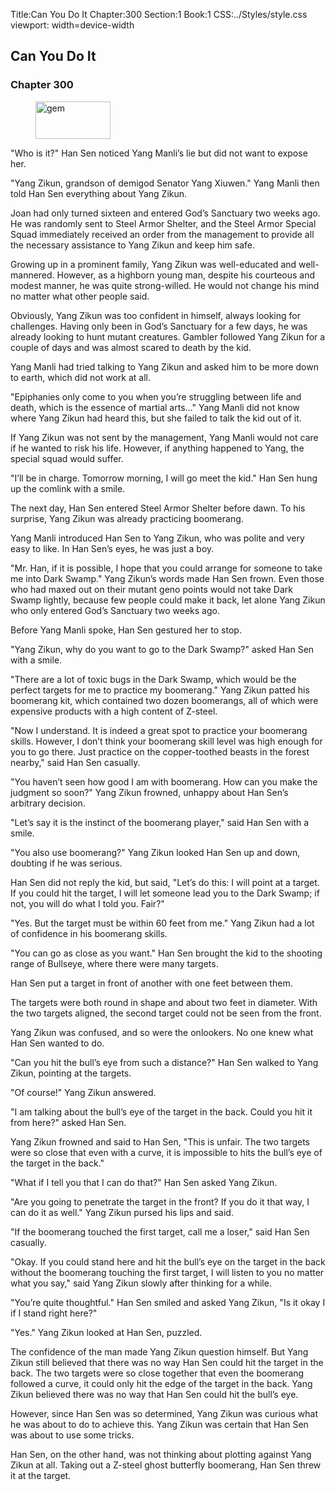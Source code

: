 Title:Can You Do It 
Chapter:300 
Section:1 
Book:1 
CSS:../Styles/style.css 
viewport: width=device-width
  
## Can You Do It
### Chapter 300 
<figure>
	<img src="../Images/gem.gif" alt="gem" id="gem" width="120" height="60" />
</figure>
  

  
  "Who is it?" Han Sen noticed Yang Manli’s lie but did not want to expose her.

"Yang Zikun, grandson of demigod Senator Yang Xiuwen." Yang Manli then told Han Sen everything about Yang Zikun.

Joan had only turned sixteen and entered God’s Sanctuary two weeks ago. He was randomly sent to Steel Armor Shelter, and the Steel Armor Special Squad immediately received an order from the management to provide all the necessary assistance to Yang Zikun and keep him safe.

Growing up in a prominent family, Yang Zikun was well-educated and well-mannered. However, as a highborn young man, despite his courteous and modest manner, he was quite strong-willed. He would not change his mind no matter what other people said.

Obviously, Yang Zikun was too confident in himself, always looking for challenges. Having only been in God’s Sanctuary for a few days, he was already looking to hunt mutant creatures. Gambler followed Yang Zikun for a couple of days and was almost scared to death by the kid.

Yang Manli had tried talking to Yang Zikun and asked him to be more down to earth, which did not work at all.

"Epiphanies only come to you when you’re struggling between life and death, which is the essence of martial arts…" Yang Manli did not know where Yang Zikun had heard this, but she failed to talk the kid out of it.

If Yang Zikun was not sent by the management, Yang Manli would not care if he wanted to risk his life. However, if anything happened to Yang, the special squad would suffer.

"I’ll be in charge. Tomorrow morning, I will go meet the kid." Han Sen hung up the comlink with a smile.

The next day, Han Sen entered Steel Armor Shelter before dawn. To his surprise, Yang Zikun was already practicing boomerang.

Yang Manli introduced Han Sen to Yang Zikun, who was polite and very easy to like. In Han Sen’s eyes, he was just a boy.

"Mr. Han, if it is possible, I hope that you could arrange for someone to take me into Dark Swamp." Yang Zikun’s words made Han Sen frown. Even those who had maxed out on their mutant geno points would not take Dark Swamp lightly, because few people could make it back, let alone Yang Zikun who only entered God’s Sanctuary two weeks ago.

Before Yang Manli spoke, Han Sen gestured her to stop.

"Yang Zikun, why do you want to go to the Dark Swamp?" asked Han Sen with a smile.

"There are a lot of toxic bugs in the Dark Swamp, which would be the perfect targets for me to practice my boomerang." Yang Zikun patted his boomerang kit, which contained two dozen boomerangs, all of which were expensive products with a high content of Z-steel.

"Now I understand. It is indeed a great spot to practice your boomerang skills. However, I don’t think your boomerang skill level was high enough for you to go there. Just practice on the copper-toothed beasts in the forest nearby," said Han Sen casually.

"You haven’t seen how good I am with boomerang. How can you make the judgment so soon?" Yang Zikun frowned, unhappy about Han Sen’s arbitrary decision.

"Let’s say it is the instinct of the boomerang player," said Han Sen with a smile.

"You also use boomerang?" Yang Zikun looked Han Sen up and down, doubting if he was serious.

Han Sen did not reply the kid, but said, "Let’s do this: I will point at a target. If you could hit the target, I will let someone lead you to the Dark Swamp; if not, you will do what I told you. Fair?"

"Yes. But the target must be within 60 feet from me." Yang Zikun had a lot of confidence in his boomerang skills.

"You can go as close as you want." Han Sen brought the kid to the shooting range of Bullseye, where there were many targets.

Han Sen put a target in front of another with one feet between them.

The targets were both round in shape and about two feet in diameter. With the two targets aligned, the second target could not be seen from the front.

Yang Zikun was confused, and so were the onlookers. No one knew what Han Sen wanted to do.

"Can you hit the bull’s eye from such a distance?" Han Sen walked to Yang Zikun, pointing at the targets.

"Of course!" Yang Zikun answered.

"I am talking about the bull’s eye of the target in the back. Could you hit it from here?" asked Han Sen.

Yang Zikun frowned and said to Han Sen, "This is unfair. The two targets were so close that even with a curve, it is impossible to hits the bull’s eye of the target in the back."

"What if I tell you that I can do that?" Han Sen asked Yang Zikun.

"Are you going to penetrate the target in the front? If you do it that way, I can do it as well." Yang Zikun pursed his lips and said.

"If the boomerang touched the first target, call me a loser," said Han Sen casually.

"Okay. If you could stand here and hit the bull’s eye on the target in the back without the boomerang touching the first target, I will listen to you no matter what you say," said Yang Zikun slowly after thinking for a while.

"You’re quite thoughtful." Han Sen smiled and asked Yang Zikun, "Is it okay I if I stand right here?"

"Yes." Yang Zikun looked at Han Sen, puzzled.

The confidence of the man made Yang Zikun question himself. But Yang Zikun still believed that there was no way Han Sen could hit the target in the back. The two targets were so close together that even the boomerang followed a curve, it could only hit the edge of the target in the back. Yang Zikun believed there was no way that Han Sen could hit the bull’s eye.

However, since Han Sen was so determined, Yang Zikun was curious what he was about to do to achieve this. Yang Zikun was certain that Han Sen was about to use some tricks.

Han Sen, on the other hand, was not thinking about plotting against Yang Zikun at all. Taking out a Z-steel ghost butterfly boomerang, Han Sen threw it at the target.
